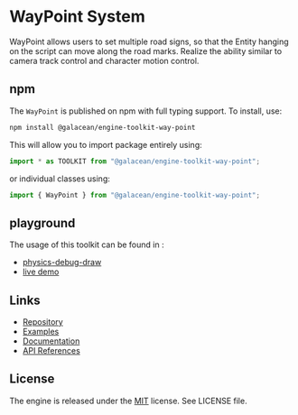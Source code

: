# WayPoint System

WayPoint allows users to set multiple road signs, so that the Entity hanging on the script can move along the road
marks. Realize the ability similar to camera track control and character motion control.

## npm

The `WayPoint` is published on npm with full typing support. To install, use:

```sh
npm install @galacean/engine-toolkit-way-point
```

This will allow you to import package entirely using:

```javascript
import * as TOOLKIT from "@galacean/engine-toolkit-way-point";
```

or individual classes using:

```javascript
import { WayPoint } from "@galacean/engine-toolkit-way-point";
```

## playground

The usage of this toolkit can be found in :

- [physics-debug-draw](https://github.com/ant-galaxy/oasis-engine.github.io/blob/main/playground/physics-debug-draw.ts)
- [live demo](https://oasisengine.cn/#/examples/latest/physics-debug-draw)

## Links

- [Repository](https://github.com/galacean/engine-toolkit)
- [Examples](https://oasisengine.cn/#/examples/latest/skeleton-viewer)
- [Documentation](https://oasisengine.cn/#/docs/latest/cn/install)
- [API References](https://oasisengine.cn/#/api/latest/core)

## License

The engine is released under the [MIT](https://opensource.org/licenses/MIT) license. See LICENSE file.